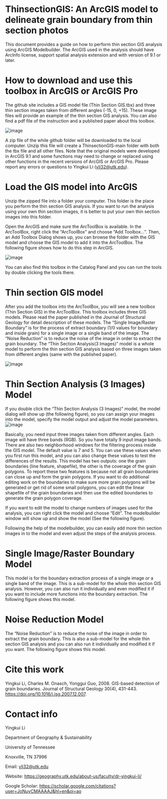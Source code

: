 # ThinsectionGIS: An ArcGIS model to delineate grain boundary from thin section photos
This document provides a guide on how to perform thin section GIS analysis using ArcGIS Modelbuilder. The ArcGIS used in the analysis should have ArcInfo license, support spatial analysis extension and with version of 9.1 or later. 

# How to download and use this toolbox in ArcGIS or ArcGIS Pro
The github site includes a GIS model file (Thin Section GIS.tbx) and three thin section images taken from different angles (-15, 0, +15). These image files will provide an example of the thin section GIS analysis. You can also find a pdf file of the instruction and a published paper about this toolbox.

![image](https://user-images.githubusercontent.com/24683137/182475181-006e8429-384e-4683-b47a-9f5f7778686a.png)


A zip file of the while github folder will be downloaded to the local computer. Unzip this file will create a ThinsectionGIS-main folder with both the tbx file and all other files. Note that the original models were developed in ArcGIS 9.1 and some functions may need to change or replaced using other functions in the recent versions of ArcGIS or ArcGIS Pro. Please report any errors or questions to Yingkui Li (yli32@utk.edu).

# Load the GIS model into ArcGIS

Unzip the zipped file into a folder your computer. This folder is the place you perform the thin section GIS analysis. If you want to run the analysis using your own thin section images, it is better to put your own thin section images into this folder. 

Open the ArcGIS and make sure the ArcToolBox is available. In the ArcToolBox, right click the “ArcToolBox” and choose “Add Toolbox…”. Then, an Add Toolbox Dialog shows up, you can browse the folder with the GIS model and choose the GIS model to add it into the ArcToolBox. The following figure shows how to do this step in ArcGIS.

![image](https://user-images.githubusercontent.com/24683137/182475379-4295f105-a3d8-4c6a-9421-21ab1f4b490d.png)


You can also find this toolbox in the Catalog Panel and you can run the tools by double clicking the tools there.

# Thin section GIS model

After you add the toolbox into the ArcToolBox, you will see a new toolbox (Thin Section GIS) in the ArcToolBox. This toolbox includes three GIS models. Please read the paper published in the Journal of Structural Geology for detail description of these models. The “Single Image/Raster Boundary” is for the process of extract boundary (1/0 values for boundary and inside grain) for a single image or a single band of the image. The “Noise Reduction” is to reduce the noise of the image in order to extract the grain boundary. The “Thin Section Analysis(3 Images)” model is a whole model to perform the thin section GIS analysis based on three images taken from different angles (same with the published paper).

![image](https://user-images.githubusercontent.com/24683137/182475444-802ce392-6fe6-49ea-bf84-4ee122b666c3.png)



# Thin Section Analysis (3 Images) Model

If you double click the “Thin Section Analysis (3 Images)” model, the model dialog will show up (the following figure), so you can assign your images into the model, specify the model output and adjust the model parameters.
![image](https://user-images.githubusercontent.com/24683137/182475579-0299f50f-b418-4628-af3d-af3a7279f1a8.png)


Basically, you need input three images taken from different angles. Each image will have three bands (RGB). So you have totally 9 input image bands. There are also two neighborhood windows for the filtering process inside the GIS model. The default value is 7 and 5. You can use these values when you first run this model, and you can also change these values to test the differences of the results. This model has two outputs: one the grain boundaries (line feature, shapefile), the other is the coverage of the grain polygons. To report these two features is because not all grain boundaries can close up and form the grain polygons. If you want to do additional editing work on the boundaries to make sure more grain polygons will be generated or get rid of some small polygons, you can edit the linear shapefile of the grain boundaries and then use the edited boundaries to generate the grain polygon coverage.

If you want to edit the model to change numbers of images used for the analysis, you can right click the model and choose “Edit”. The modelbuilder window will show up and show the model (See the following figure).

Following the help of the modelbuilder, you can easily add more thin section images in to the model and even adjust the steps of the analysis process.

# Single Image/Raster Boundary Model

This model is for the boundary extraction process of a single image or a single band of the image. This is a sub-model for the whole thin section GIS analysis. However, you can also run it individually and even modified it if you want to include more functions into the boundary extraction. The following figure shows this model.

# Noise Reduction Model
The “Noise Reduction” is to reduce the noise of the image in order to extract the grain boundary. This is also a sub-model for the whole thin section GIS analysis and you can also run it individually and modified it if you want. The following figure shows this model.

# Cite this work
Yingkui Li, Charles M. Onasch, Yonggui Guo, 2008. GIS-based detection of grain boundaries. Journal of Structural Geology 30(4), 431-443. https://doi.org/10.1016/j.jsg.2007.12.007.

# Contact info
Yingkui Li

Department of Geography & Sustainability

University of Tennessee

Knoxville, TN 37996

Email: yli32@utk.edu

Website: https://geography.utk.edu/about-us/faculty/dr-yingkui-li/

Google Scholar: https://scholar.google.com/citations?user=JoNuyCMAAAAJ&hl=en&oi=ao

